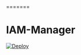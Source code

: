 =======
# IAM-Manager



<a href="http://heroku.com/deploy?template=http://github.com/MicroPyramid/IAM-Manager">
  <img src="http://www.herokucdn.com/deploy/button.svg" alt="Deploy">
</a>
